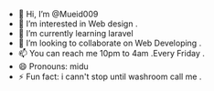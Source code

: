 - 👋 Hi, I’m @Mueid009
- 👀 I’m interested in Web design .
- 🌱 I’m currently learning laravel
- 💞️ I’m looking to collaborate on Web Developing .
- 📫 You can reach me 10pm to 4am .Every Friday .
- 😄 Pronouns: midu
- ⚡ Fun fact: i cann't stop until washroom call me .

<!---
Mueid009/Mueid009 is a ✨ special ✨ repository because its `README.md` (this file) appears on your GitHub profile.
You can click the Preview link to take a look at your changes.
--->
